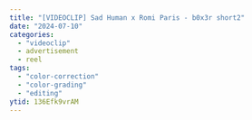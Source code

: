 ```yaml
---
title: "[VIDEOCLIP] Sad Human x Romi Paris - b0x3r short2"
date: "2024-07-10"
categories:
  - "videoclip"
  - advertisement
  - reel
tags:
  - "color-correction"
  - "color-grading"
  - "editing"
ytid: 136Efk9vrAM
---
```

